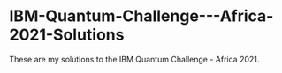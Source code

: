 # IBM-Quantum-Challenge---Africa-2021-Solutions
These are my solutions to the IBM Quantum Challenge - Africa 2021.
